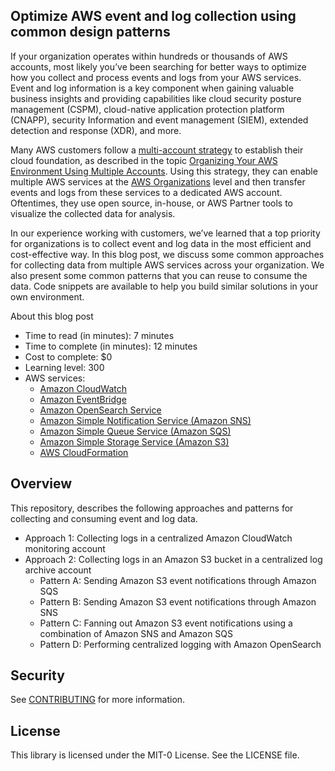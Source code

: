 ## Optimize AWS event and log collection using common design patterns  

If your organization operates within hundreds or thousands of AWS accounts, most likely you’ve been searching for better ways to optimize how you collect and process events and logs from your AWS services. Event and log information is a key component when gaining valuable business insights and providing capabilities like cloud security posture management (CSPM), cloud-native application protection platform (CNAPP), security Information and event management (SIEM), extended detection and response (XDR), and more. 

Many AWS customers follow a [multi-account strategy](https://docs.aws.amazon.com/whitepapers/latest/organizing-your-aws-environment/organizing-your-aws-environment.html#multi-account-strategy-best-practices-and-recommendations) to establish their cloud foundation, as described in the topic [Organizing Your AWS Environment Using Multiple Accounts](https://docs.aws.amazon.com/whitepapers/latest/organizing-your-aws-environment/organizing-your-aws-environment.html). Using this strategy, they can enable multiple AWS services at the [AWS Organizations](https://docs.aws.amazon.com/organizations/latest/userguide/orgs_introduction.html) level and then transfer events and logs from these services to a dedicated AWS account. Oftentimes, they use open source, in-house, or AWS Partner tools to visualize the collected data for analysis. 

In our experience working with customers, we’ve learned that a top priority for organizations is to collect event and log data in the most efficient and cost-effective way. In this blog post, we discuss some common approaches for collecting data from multiple AWS services across your organization. We also present some common patterns that you can reuse to consume the data. Code snippets are available to help you build similar solutions in your own environment. 

About this blog post

* Time to read (in minutes): 7 minutes
* Time to complete (in minutes): 12 minutes
* Cost to complete: $0
* Learning level: 300 
* AWS services: 
    * [Amazon CloudWatch](https://aws.amazon.com/cloudwatch/)
    * [Amazon EventBridge](https://aws.amazon.com/eventbridge/)
    * [Amazon OpenSearch Service](https://aws.amazon.com/opensearch-service/)
    * [Amazon Simple Notification Service (Amazon SNS)](https://aws.amazon.com/sns/)
    * [Amazon Simple Queue Service (Amazon SQS)](https://aws.amazon.com/sqs/)
    * [Amazon Simple Storage Service (Amazon S3)](https://aws.amazon.com/s3/)
    * [AWS CloudFormation](https://aws.amazon.com/cloudformation/)

## Overview

This repository, describes the following approaches and patterns for collecting and consuming event and log data. 

* Approach 1: Collecting logs in a centralized Amazon CloudWatch monitoring account
* Approach 2: Collecting logs in an Amazon S3 bucket in a centralized log archive account
    * Pattern A: Sending Amazon S3 event notifications through Amazon SQS
    * Pattern B: Sending Amazon S3 event notifications through Amazon SNS
    * Pattern C: Fanning out Amazon S3 event notifications using a combination of Amazon SNS and Amazon SQS
    * Pattern D: Performing centralized logging with Amazon OpenSearch

## Security

See [CONTRIBUTING](CONTRIBUTING.md#security-issue-notifications) for more information.

## License

This library is licensed under the MIT-0 License. See the LICENSE file.

